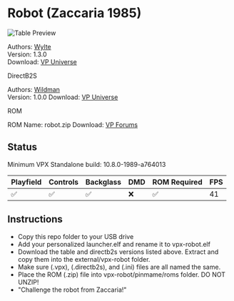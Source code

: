 # Robot (Zaccaria 1985)

![Table Preview](https://vpuniverse.com/screenshots/monthly_2022_12/ExtraGI.png.b07845cf3f1d30d5d8a0f85674cf994a.png)

Authors: [Wylte](https://vpuniverse.com/profile/40718-wylte/)  
Version: 1.3.0  
Download: [VP Universe](https://vpuniverse.com/files/file/11484-robot-zaccaria-1985/?tab=reviews&sort=newest#review-7542)

DirectB2S

Authors: [Wildman](https://vpuniverse.com/profile/5-wildman//)  
Version: 1.0.0
Download: [VP Universe](https://vpuniverse.com/files/file/11844-robot-zaccaria-1985/)  


ROM

ROM Name: robot.zip
Download: [VP Forums](https://www.vpforums.org/index.php?app=downloads&showfile=622)

## Status 

Minimum VPX Standalone build: 10.8.0-1989-a764013

| Playfield | Controls | Backglass | DMD | ROM Required | FPS | 
|-----------|----------|-----------|-----|--------------|-----|
| :white_check_mark: | :white_check_mark: | :white_check_mark: | :x: | :white_check_mark: | 41 |

## Instructions

- Copy this repo folder to your USB drive
- Add your personalized launcher.elf and rename it to vpx-robot.elf
- Download the table and directb2s versions listed above. Extract and copy them into the external/vpx-robot folder.
- Make sure (.vpx), (.directb2s), and (.ini) files are all named the same.
- Place the ROM (.zip) file into vpx-robot/pinmame/roms folder. DO NOT UNZIP!
- "Challenge the robot from Zaccaria!" 
